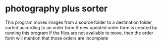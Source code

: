# photography plus sorter
This program moves images from a source folder to a destination folder, sorted according to an order form
A new updated order form is created by running this program
If the files are not available to move, then the order form will mention that those orders are incomplete